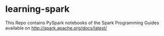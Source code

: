 # learning-spark
This Repo contains PySpark notebooks of the Spark Programming Guides available on http://spark.apache.org/docs/latest/
